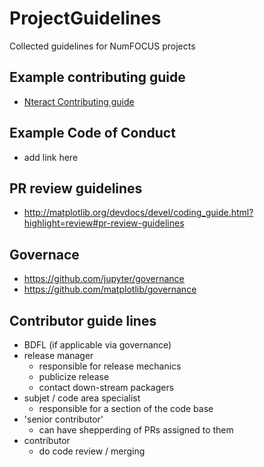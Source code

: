 # ProjectGuidelines
Collected guidelines for NumFOCUS projects

## Example contributing guide

  - [Nteract Contributing guide](https://github.com/nteract/nteract/blob/master/CONTRIBUTING.md)

## Example Code of Conduct

  - add link here

## PR review guidelines

 - http://matplotlib.org/devdocs/devel/coding_guide.html?highlight=review#pr-review-guidelines


## Governace
  - https://github.com/jupyter/governance
  - https://github.com/matplotlib/governance


## Contributor guide lines

 - BDFL (if applicable via governance)
 - release manager
   - responsible for release mechanics
   - publicize release
   - contact down-stream packagers
 - subjet / code area specialist
   - responsible for a section of the code base
 - 'senior contributor'
   - can have shepperding of PRs assigned to them
 - contributor
   - do code review / merging
